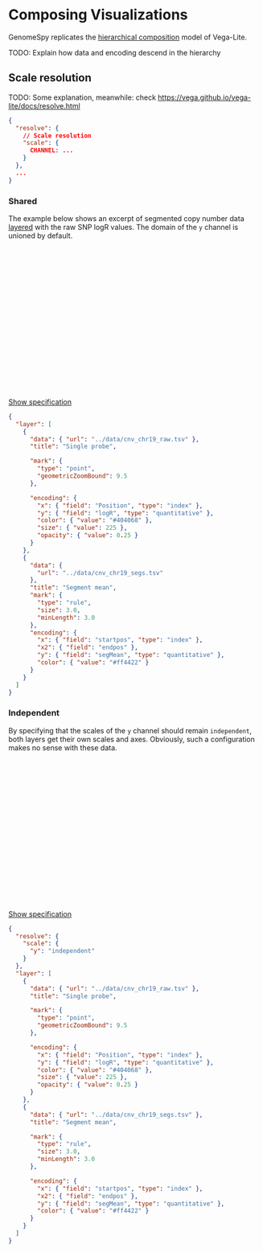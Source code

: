 # Composing Visualizations

GenomeSpy replicates the [hierarchical
composition](https://vega.github.io/vega-lite/docs/composition.html) model of
Vega-Lite.

TODO: Explain how data and encoding descend in the hierarchy

## Scale resolution

TODO: Some explanation, meanwhile: check
https://vega.github.io/vega-lite/docs/resolve.html

```json
{
  "resolve": {
    // Scale resolution
    "scale": {
      CHANNEL: ...
    }
  },
  ...
}
```

### Shared

The example below shows an excerpt of segmented copy number data
[layered](layer.md) with the raw SNP logR values. The domain of the `y`
channel is unioned by default.

<div class="embed-example hidden-spec">
<div class="embed-container" style="height: 300px"></div>
<div class="show-spec"><a href="#">Show specification</a></div>
<div class="embed-spec">

```json
{
  "layer": [
    {
      "data": { "url": "../data/cnv_chr19_raw.tsv" },
      "title": "Single probe",

      "mark": {
        "type": "point",
        "geometricZoomBound": 9.5
      },

      "encoding": {
        "x": { "field": "Position", "type": "index" },
        "y": { "field": "logR", "type": "quantitative" },
        "color": { "value": "#404068" },
        "size": { "value": 225 },
        "opacity": { "value": 0.25 }
      }
    },
    {
      "data": {
        "url": "../data/cnv_chr19_segs.tsv"
      },
      "title": "Segment mean",
      "mark": {
        "type": "rule",
        "size": 3.0,
        "minLength": 3.0
      },
      "encoding": {
        "x": { "field": "startpos", "type": "index" },
        "x2": { "field": "endpos" },
        "y": { "field": "segMean", "type": "quantitative" },
        "color": { "value": "#ff4422" }
      }
    }
  ]
}
```

</div>
</div>

### Independent

By specifying that the scales of the `y` channel should remain `independent`,
both layers get their own scales and axes. Obviously, such a configuration makes
no sense with these data.

<div class="embed-example hidden-spec">
<div class="embed-container" style="height: 300px"></div>
<div class="show-spec"><a href="#">Show specification</a></div>
<div class="embed-spec">

```json
{
  "resolve": {
    "scale": {
      "y": "independent"
    }
  },
  "layer": [
    {
      "data": { "url": "../data/cnv_chr19_raw.tsv" },
      "title": "Single probe",

      "mark": {
        "type": "point",
        "geometricZoomBound": 9.5
      },

      "encoding": {
        "x": { "field": "Position", "type": "index" },
        "y": { "field": "logR", "type": "quantitative" },
        "color": { "value": "#404068" },
        "size": { "value": 225 },
        "opacity": { "value": 0.25 }
      }
    },
    {
      "data": { "url": "../data/cnv_chr19_segs.tsv" },
      "title": "Segment mean",

      "mark": {
        "type": "rule",
        "size": 3.0,
        "minLength": 3.0
      },

      "encoding": {
        "x": { "field": "startpos", "type": "index" },
        "x2": { "field": "endpos" },
        "y": { "field": "segMean", "type": "quantitative" },
        "color": { "value": "#ff4422" }
      }
    }
  ]
}
```

</div>
</div>
